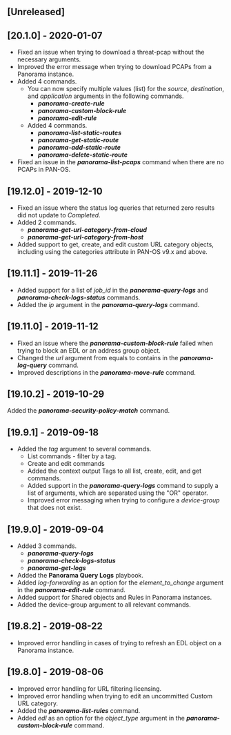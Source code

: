 ## [Unreleased]


## [20.1.0] - 2020-01-07
- Fixed an issue when trying to download a threat-pcap without the necessary arguments.
- Improved the error message when trying to download PCAPs from a Panorama instance.
- Added 4 commands.
  - You can now specify multiple values (list) for the *source*, *destination*, and *application* arguments in the following commands. 
    - ***panorama-create-rule***
    - ***panorama-custom-block-rule***
    - ***panorama-edit-rule***
  - Added 4 commands.
    - ***panorama-list-static-routes***
    - ***panorama-get-static-route***
    - ***panorama-add-static-route***
    - ***panorama-delete-static-route***
- Fixed an issue in the ***panorama-list-pcaps*** command when there are no PCAPs in PAN-OS.


## [19.12.0] - 2019-12-10
  - Fixed an issue where the status log queries that returned zero results did not update to *Completed*.
  - Added 2 commands.
    - ***panorama-get-url-category-from-cloud***
    - ***panorama-get-url-category-from-host***
  - Added support to get, create, and edit custom URL category objects, including using the categories attribute in PAN-OS v9.x and above.


## [19.11.1] - 2019-11-26
  - Added support for a list of *job_id* in the ***panorama-query-logs*** and ***panorama-check-logs-status*** commands.
  - Added the *ip* argument in the ***panorama-query-logs*** command.


## [19.11.0] - 2019-11-12
  - Fixed an issue where the ***panorama-custom-block-rule*** failed when trying to block an EDL or an address group object.
  - Changed the *url* argument from equals to contains in the ***panorama-log-query*** command.
  - Improved descriptions in the ***panorama-move-rule*** command.

## [19.10.2] - 2019-10-29
Added the ***panorama-security-policy-match*** command.

## [19.9.1] - 2019-09-18
- Added the *tag* argument to several commands.
    - List commands - filter by a tag.
    - Create and edit commands
    - Added the context output Tags to all list, create, edit, and get commands.
  - Added support in the ***panorama-query-logs*** command to supply a list of arguments, which are separated using the "OR" operator.
  - Improved error messaging when trying to configure a *device-group* that does not exist.
  
## [19.9.0] - 2019-09-04
  - Added 3 commands.
    - ***panorama-query-logs***
    - ***panorama-check-logs-status***
    - ***panorama-get-logs***
  - Added the **Panorama Query Logs** playbook.
  - Added *log-forwarding* as an option for the *element_to_change* argument in the ***panorama-edit-rule*** command.
  - Added support for Shared objects and Rules in Panorama instances.
  - Added the device-group argument to all relevant commands.
  

## [19.8.2] - 2019-08-22
  - Improved error handling in cases of trying to refresh an EDL object on a Panorama instance.

## [19.8.0] - 2019-08-06
  - Improved error handling for URL filtering licensing.
  - Improved error handling when trying to edit an uncommitted Custom URL category.
  - Added the ***panorama-list-rules*** command.
  - Added *edl* as an option for the *object_type* argument in the ***panorama-custom-block-rule*** command.

